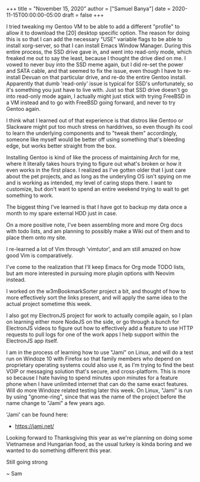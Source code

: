 +++
title = "November 15, 2020"
author = ["Samuel Banya"]
date = 2020-11-15T00:00:00-05:00
draft = false
+++

I tried tweaking my Gentoo VM to be able to add a different "profile" to allow it to download the [20] desktop specific option.
The reason for doing this is so that I can add the necessary "USE" variable flags to be able to install xorg-server, so that I can
install Emacs Window Manager. During this entire process, the SSD drive gave in, and went into read-only mode, which freaked me out
to say the least, because I thought the drive died on me. I vowed to never buy into the SSD meme again, but I did re-set the power
and SATA cable, and that seemed to fix the issue, even though I have to re-install Devuan on that particular drive, and re-do the
entire Gentoo install. Apparently that dumb 'read-only' issue is typical for SSD's unfortunately, so it's something you just have to
live with. Just so that SSD drive doesn't go into read-only mode again, I actually might just stick with trying FreeBSD in a VM
instead and to go with FreeBSD going forward, and never to try Gentoo again.

I think what I learned out of that experience is that distros like Gentoo or Slackware might put too much stress on harddrives, so
even though its cool to learn the underlying components and to "tweak them" accordingly, someone like myself would be better off
using something that's bleeding edge, but works better straight from the box.

Installing Gentoo is kind of like the process of maintaining Arch for me, where it literally takes hours trying to figure out what's broken
or how it even works in the first place. I realized as I've gotten older that I just care about the pet projects, and as long as the
underyling OS isn't spying on me and is working as intended, my level of caring stops there. I want to customize, but don't want to
spend an entire weekend trying to wait to get something to work.

The biggest thing I've learned is that I have got to backup my data once a month to my spare external HDD just in case.

On a more positive note, I've been assembling more and more Org docs with todo lists, and am planning to possibly make a Wiki out of them
and to place them onto my site.

I re-learned a lot of Vim through 'vimtutor', and am still amazed on how good Vim is comparatively.

I've come to the realization that I'll keep Emacs for Org mode TODO lists, but am more interested in pursuing more plugin options with
Neovim instead.

I worked on the w3mBookmarkSorter project a bit, and thought of how to more effectively sort the links present, and will apply the same
idea to the actual project sometime this week.

I also got my ElectronJS project for work to actually compile again, so I plan on learning either more NodeJS on the side, or go through
a bunch for ElectronJS videos to figure out how to effectively add a feature to use HTTP requests to pull logs for one of the work apps
I help support within the ElectronJS app itself.

I am in the process of learning how to use "Jami" on Linux, and will do a test run on Windoze 10 with Firefox so that family members who
depend on proprietary operating systems could also use it, as I'm trying to find the best VOIP or messaging solution that's secure, and
cross-platform. This is more so because I hate having to spend minutes upon minutes for a feature phone when I have unlimited internet
that can do the same exact features. Will do more Windoze related testing later this week. On Linux, "Jami" is run by using "gnome-ring",
since that was the name of the project before the name change to "Jami" a few years ago.

'Jami' can be found here:

-   <https://jami.net/>

Looking forward to Thanksgiving this year as we're planning on doing some Vietnamese and Hungarian food, as the usual turkey is kinda boring
and we wanted to do something different this year.

Still going strong

~ Sam